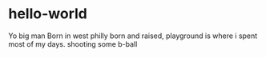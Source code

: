 # hello-world
Yo big man
Born in west philly born and raised, playground is where i spent most of my days. shooting some b-ball
